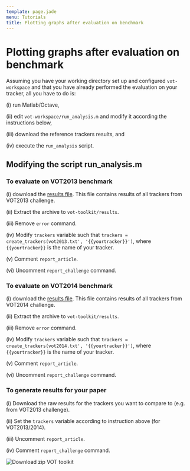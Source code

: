 ```yaml
---
template: page.jade
menu: Tutorials
title: Plotting graphs after evaluation on benchmark
---
```


# Plotting graphs after evaluation on benchmark

Assuming you have your working directory set up and configured `vot-workspace` and that you have already performed the evaluation on your tracker, all you have to do is:

(i) run Matlab/Octave, 

(ii) edit `vot-workspace/run_analysis.m` and modify it according the instructions below, 

(iii) download the reference trackers results, and 

(iv) execute the `run_analysis` script.


## Modifying the script run_analysis.m 

<div class="row">
<div class="col-lg-6 col-sm-12">
<a class="buttonevaluation2013 text-primary">
<h3>To evaluate on VOT2013 benchmark</h3>
</a>
 
(i) download the [results file](http://box.vicos.si/vot/vot2013_results.zip). This file contains results
of all trackers from VOT2013 challenge. <br>

(ii) Extract the archive to `vot-toolkit/results`. <br>

(iii) Remove `error` command. <br>

(iv) Modify `trackers` variable such that
`trackers = create_trackers(vot2013.txt', '{{yourtracker}}')`, where `{{yourtracker}}` is the name of your tracker. <br>

(v) Comment `report_article`. <br>

(vi) Uncomment `report_challenge` command. <br>

</div>


<div class="col-lg-6 col-sm-12">
<a class="buttonevaluation2014 text-primary">
<h3>To evaluate on VOT2014 benchmark</h3>
</a>
 
(i) download the [results file](http://box.vicos.si/vot/vot2014_results.zip). This file contains results
of all trackers from VOT2014 challenge. <br>

(ii) Extract the archive to `vot-toolkit/results`. <br>

(iii) Remove `error` command. <br>

(iv) Modify `trackers` variable such that
`trackers = create_trackers(vot2014.txt', '{{yourtracker}}')`, where `{{yourtracker}}` is the name of your tracker. <br>

(v) Comment `report_article`. <br>

(vi) Uncomment `report_challenge` command. <br>

</div>


<div class="col-lg-6 col-sm-12">
<a class="buttonevaluationpaper text-primary">
<h3>To generate results for your paper</h3>
</a>
 
(i) Download the raw results for the trackers you want to compare to (e.g. from VOT2013 challenge). <br>

(ii) Set the `trackers` variable according to instruction above (for VOT2013/2014). <br>

(iii) Uncomment `report_article`. <br>

(iv) Comment `report_challenge` command. <br>

</div>



</div>


<div class="screenshot"><img src="/howto/img/analysis/11.png" alt="Download zip VOT toolkit"/></div>

